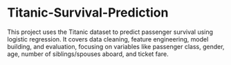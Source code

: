 # Titanic-Survival-Prediction
This project uses the Titanic dataset to predict passenger survival using logistic regression. It covers data cleaning, feature engineering, model building, and evaluation, focusing on variables like passenger class, gender, age, number of siblings/spouses aboard, and ticket fare.
